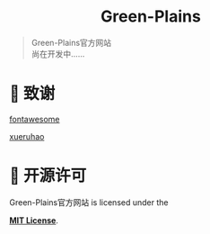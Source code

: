 <h1 align="center">Green-Plains</h1>

> Green-Plains官方网站                              
> 尚在开发中......      
                         
# 💝 致谢
[fontawesome](https://fontawesome.com/)

[xueruhao](https://github.com/xueruhao)

# 📜 开源许可
Green-Plains官方网站 is licensed under the

**[MIT License](./LICENSE)**.
